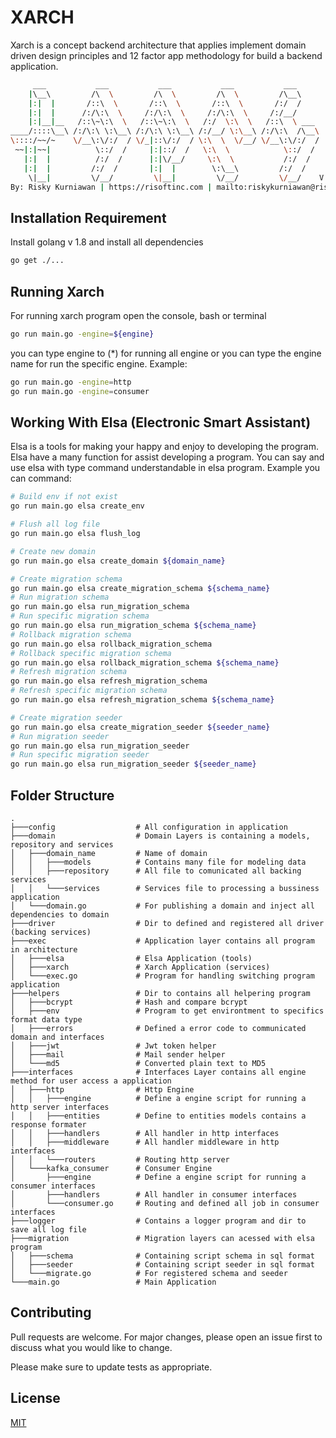 # XARCH

Xarch is a concept backend architecture that applies implement domain driven design principles and 12 factor app methodology for build a backend application.
```bash
     ___           ___           ___           ___           ___     
    |\__\         /\  \         /\  \         /\  \         /\__\    
    |:|  |       /::\  \       /::\  \       /::\  \       /:/  /    
    |:|  |      /:/\:\  \     /:/\:\  \     /:/\:\  \     /:/__/     
    |:|__|__   /::\~\:\  \   /::\~\:\  \   /:/  \:\  \   /::\  \ ___ 
____/::::\__\ /:/\:\ \:\__\ /:/\:\ \:\__\ /:/__/ \:\__\ /:/\:\  /\__\
\::::/~~/~    \/__\:\/:/  / \/_|::\/:/  / \:\  \  \/__/ \/__\:\/:/  /
 ~~|:|~~|          \::/  /     |:|::/  /   \:\  \            \::/  / 
   |:|  |          /:/  /      |:|\/__/     \:\  \           /:/  /  
   |:|  |         /:/  /       |:|  |        \:\__\         /:/  /   
    \|__|         \/__/         \|__|         \/__/         \/__/    V 1.0
By: Risky Kurniawan | https://risoftinc.com | mailto:riskykurniawan@risoftinc.com
```

## Installation Requirement

Install golang v 1.8 and install all dependencies
```bash
go get ./...
```

## Running Xarch

For running xarch program open the console, bash or terminal
```bash
go run main.go -engine=${engine}
```
you can type engine to (*) for running all engine or you can type the engine name for run the specific engine. Example:
```bash
go run main.go -engine=http
go run main.go -engine=consumer
```

## Working With Elsa (Electronic Smart Assistant)
Elsa is a tools for making your happy and enjoy to developing the program. Elsa have a many function for assist developing a program. You can say and use elsa with type command understandable in elsa program. Example you can command:
```bash
# Build env if not exist
go run main.go elsa create_env

# Flush all log file
go run main.go elsa flush_log

# Create new domain
go run main.go elsa create_domain ${domain_name}

# Create migration schema
go run main.go elsa create_migration_schema ${schema_name}
# Run migration schema
go run main.go elsa run_migration_schema
# Run specific migration schema
go run main.go elsa run_migration_schema ${schema_name}
# Rollback migration schema
go run main.go elsa rollback_migration_schema
# Rollback specific migration schema
go run main.go elsa rollback_migration_schema ${schema_name}
# Refresh migration schema
go run main.go elsa refresh_migration_schema
# Refresh specific migration schema
go run main.go elsa refresh_migration_schema ${schema_name}

# Create migration seeder
go run main.go elsa create_migration_seeder ${seeder_name}
# Run migration seeder
go run main.go elsa run_migration_seeder
# Run specific migration seeder
go run main.go elsa run_migration_seeder ${seeder_name}
```

## Folder Structure
```tree
.
├───config                  # All configuration in application
├───domain                  # Domain Layers is containing a models, repository and services
│   ├───domain_name         # Name of domain 
│   │   ├───models          # Contains many file for modeling data
│   │   ├───repository      # All file to comunicated all backing services
│   │   └───services        # Services file to processing a bussiness application
│   └───domain.go           # For publishing a domain and inject all dependencies to domain
├───driver                  # Dir to defined and registered all driver (backing services)
├───exec                    # Application layer contains all program in architecture
│   ├───elsa                # Elsa Application (tools)
│   ├───xarch               # Xarch Application (services)
│   └───exec.go             # Program for handling switching program application
├───helpers                 # Dir to contains all helpering program
│   ├───bcrypt              # Hash and compare bcrypt
│   ├───env                 # Program to get environtment to specifics format data type
│   ├───errors              # Defined a error code to communicated domain and interfaces
│   ├───jwt                 # Jwt token helper
│   ├───mail                # Mail sender helper
│   └───md5                 # Converted plain text to MD5
├───interfaces              # Interfaces Layer contains all engine method for user access a application
│   ├───http                # Http Engine
│   │   ├───engine          # Define a engine script for running a http server interfaces
│   │   ├───entities        # Define to entities models contains a response formater
│   │   ├───handlers        # All handler in http interfaces
│   │   ├───middleware      # All handler middleware in http interfaces
│   │   └───routers         # Routing http server
│   └───kafka_consumer      # Consumer Engine
│       ├───engine          # Define a engine script for running a consumer interfaces
│       ├───handlers        # All handler in consumer interfaces
│       └───consumer.go     # Routing and defined all job in consumer interfaces
├───logger                  # Contains a logger program and dir to save all log file
├───migration               # Migration layers can acessed with elsa program
│   ├───schema              # Containing script schema in sql format
│   ├───seeder              # Containing script seeder in sql format
│   └───migrate.go          # For registered schema and seeder
└───main.go                 # Main Application
````
## Contributing
Pull requests are welcome. For major changes, please open an issue first to discuss what you would like to change.

Please make sure to update tests as appropriate.

## License
[MIT](https://github.com/riskykurniawan15/xarch/blob/main/LICENCE.md/)
